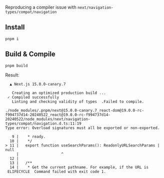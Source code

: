Reproducing a compiler issue with `next/navigation-types/compat/navigation`

## Install

`pnpm i`

## Build & Compile

`pnpm build`

Result:

```
  ▲ Next.js 15.0.0-canary.7

   Creating an optimized production build ...
 ✓ Compiled successfully
   Linting and checking validity of types  .Failed to compile.

./node_modules/.pnpm/next@15.0.0-canary.7_react-dom@19.0.0-rc-f994737d14-20240522_react@19.0.0-rc-f994737d14-20240522/node_modules/next/navigation-types/compat/navigation.d.ts:11:19
Type error: Overload signatures must all be exported or non-exported.

   9 |    * ready.
  10 |    */
> 11 |   export function useSearchParams(): ReadonlyURLSearchParams | null
     |                   ^
  12 |
  13 |   /**
  14 |    * Get the current pathname. For example, if the URL is
 ELIFECYCLE  Command failed with exit code 1.
```
